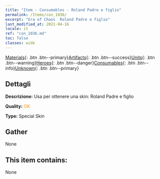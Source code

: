 ```yaml
---
title: "Item - Consumables - Roland Padre e figlio"
permalink: /Items/con_1036/
excerpt: "Era of Chaos  Roland Padre e figlio"
last_modified_at: 2021-04-16
locale: it
ref: "con_1036.md"
toc: false
classes: wide
---
```

 [Materials](/it/Items/){: .btn .btn--primary}[Artifacts](/it/Items/Artifacts/){: .btn .btn--success}[Units](/it/Items/Units/){: .btn .btn--warning}[Heroes](/it/Items/Heroes/){: .btn .btn--danger}[Consumables](/it/Items/Consumables/){: .btn .btn--info}[Unknown](/it/Items/Unknown/){: .btn .btn--primary}

## Dettagli
 **Descrizione:** Usa per ottenere una skin: Roland Padre e figlio

 **Quality:** <span style="color: #FF8C00">OK</span>

 **Type:** Special Skin

## Gather

  None

## This item contains:

  None

